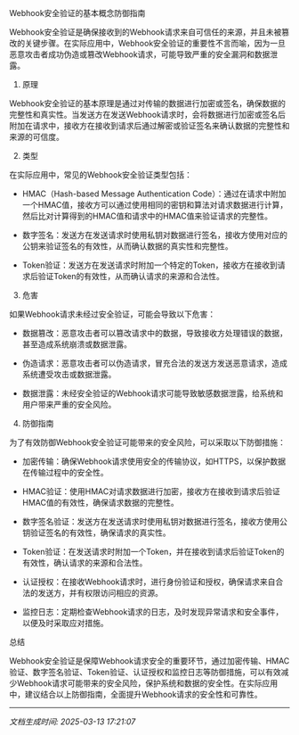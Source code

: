 Webhook安全验证的基本概念防御指南

Webhook安全验证是确保接收到的Webhook请求来自可信任的来源，并且未被篡改的关键步骤。在实际应用中，Webhook安全验证的重要性不言而喻，因为一旦恶意攻击者成功伪造或篡改Webhook请求，可能导致严重的安全漏洞和数据泄露。

1. 原理

Webhook安全验证的基本原理是通过对传输的数据进行加密或签名，确保数据的完整性和真实性。当发送方在发送Webhook请求时，会将数据进行加密或签名后附加在请求中，接收方在接收到请求后通过解密或验证签名来确认数据的完整性和来源的可信度。

2. 类型

在实际应用中，常见的Webhook安全验证类型包括：

- HMAC（Hash-based Message Authentication Code）：通过在请求中附加一个HMAC值，接收方可以通过使用相同的密钥和算法对请求数据进行计算，然后比对计算得到的HMAC值和请求中的HMAC值来验证请求的完整性。
  
- 数字签名：发送方在发送请求时使用私钥对数据进行签名，接收方使用对应的公钥来验证签名的有效性，从而确认数据的真实性和完整性。

- Token验证：发送方在发送请求时附加一个特定的Token，接收方在接收到请求后验证Token的有效性，从而确认请求的来源和合法性。

3. 危害

如果Webhook请求未经过安全验证，可能会导致以下危害：

- 数据篡改：恶意攻击者可以篡改请求中的数据，导致接收方处理错误的数据，甚至造成系统崩溃或数据泄露。

- 伪造请求：恶意攻击者可以伪造请求，冒充合法的发送方发送恶意请求，造成系统遭受攻击或数据泄露。

- 数据泄露：未经安全验证的Webhook请求可能导致敏感数据泄露，给系统和用户带来严重的安全风险。

4. 防御指南

为了有效防御Webhook安全验证可能带来的安全风险，可以采取以下防御措施：

- 加密传输：确保Webhook请求使用安全的传输协议，如HTTPS，以保护数据在传输过程中的安全性。

- HMAC验证：使用HMAC对请求数据进行加密，接收方在接收到请求后验证HMAC值的有效性，确保请求数据的完整性。

- 数字签名验证：发送方在发送请求时使用私钥对数据进行签名，接收方使用公钥验证签名的有效性，确保请求的真实性。

- Token验证：在发送请求时附加一个Token，并在接收到请求后验证Token的有效性，确认请求的来源和合法性。

- 认证授权：在接收Webhook请求时，进行身份验证和授权，确保请求来自合法的发送方，并有权限访问相应的资源。

- 监控日志：定期检查Webhook请求的日志，及时发现异常请求和安全事件，以便及时采取应对措施。

总结

Webhook安全验证是保障Webhook请求安全的重要环节，通过加密传输、HMAC验证、数字签名验证、Token验证、认证授权和监控日志等防御措施，可以有效减少Webhook请求可能带来的安全风险，保护系统和数据的安全性。在实际应用中，建议结合以上防御指南，全面提升Webhook请求的安全性和可靠性。

---

*文档生成时间: 2025-03-13 17:21:07*
